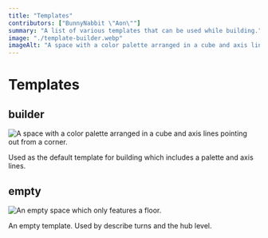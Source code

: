 ```yaml
---
title: "Templates"
contributors: ["BunnyNabbit \"Aon\""]
summary: "A list of various templates that can be used while building."
image: "./template-builder.webp"
imageAlt: "A space with a color palette arranged in a cube and axis lines pointing out from a corner."
---
```

# Templates
## builder
![A space with a color palette arranged in a cube and axis lines pointing out from a corner.](./template-builder.webp)

Used as the default template for building which includes a palette and axis lines.
## empty
![An empty space which only features a floor.](./template-empty.webp)

An empty template. Used by describe turns and the hub level.
